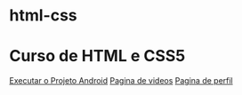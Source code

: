 # html-css
<h1>Curso de HTML e CSS5</h1>
    <a href="https://danielrosadasilva.github.io/html-css/exercicios/projetoandroid/index.html">Executar o Projeto Android</a>
    <a href="https://danielrosadasilva.github.io/html-css/exercicios/paginadevideos/index.html">Pagina de videos</a>
    <a href="https://danielrosadasilva.github.io/html-css/exercicios/paginaperfil/index.html">Pagina de perfil</a>
    